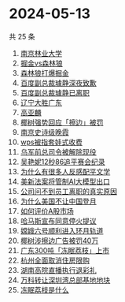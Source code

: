 # 2024-05-13

共 25 条

<!-- BEGIN -->
<!-- 最后更新时间 Mon May 13 2024 16:13:15 GMT+0800 (China Standard Time) -->

1. [南京林业大学](https://www.zhihu.com/search?q=南京林业大学)
1. [掘金vs森林狼](https://www.zhihu.com/search?q=掘金vs森林狼)
1. [森林狼打爆掘金](https://www.zhihu.com/search?q=森林狼打爆掘金)
1. [百度副总裁璩静深夜致歉](https://www.zhihu.com/search?q=百度副总裁璩静深夜致歉)
1. [百度副总裁璩静已离职](https://www.zhihu.com/search?q=百度副总裁璩静已离职)
1. [辽宁大胜广东](https://www.zhihu.com/search?q=辽宁大胜广东)
1. [高亚麟](https://www.zhihu.com/search?q=高亚麟)
1. [椰树强势回应「擦边」被罚](https://www.zhihu.com/search?q=椰树强势回应「擦边」被罚)
1. [南京史诗级晚霞](https://www.zhihu.com/search?q=南京史诗级晚霞)
1. [wps被指套娃式收费](https://www.zhihu.com/search?q=wps被指套娃式收费)
1. [乌军前总司令被解除现役](https://www.zhihu.com/search?q=乌军前总司令被解除现役)
1. [吴艳妮12秒86追平赛会纪录](https://www.zhihu.com/search?q=吴艳妮12秒86追平赛会纪录)
1. [为什么有很多人反感配平文学](https://www.zhihu.com/search?q=为什么有很多人反感配平文学)
1. [美新法案将管制AI大模型出口](https://www.zhihu.com/search?q=美新法案将管制AI大模型出口)
1. [公司问不到员工离职的真实原因](https://www.zhihu.com/search?q=公司问不到员工离职的真实原因)
1. [为什么美国不让中国登月](https://www.zhihu.com/search?q=为什么美国不让中国登月)
1. [如何评价A股市场](https://www.zhihu.com/search?q=如何评价A股市场)
1. [哈马斯宣布同意停火提议](https://www.zhihu.com/search?q=哈马斯宣布同意停火提议)
1. [嫦娥六号顺利进入环月轨道](https://www.zhihu.com/search?q=嫦娥六号顺利进入环月轨道)
1. [椰树涉擦边广告被罚40万](https://www.zhihu.com/search?q=椰树涉擦边广告被罚40万)
1. [广东300吨「冻眠荔枝」上市](https://www.zhihu.com/search?q=广东300吨「冻眠荔枝」上市)
1. [杭州全面取消住房限购](https://www.zhihu.com/search?q=杭州全面取消住房限购)
1. [湖南高院直播执行退彩礼](https://www.zhihu.com/search?q=湖南高院直播执行退彩礼)
1. [万科转让深圳湾总部基地地块](https://www.zhihu.com/search?q=万科转让深圳湾总部基地地块)
1. [冻眠荔枝是什么](https://www.zhihu.com/search?q=冻眠荔枝是什么)

<!-- END -->
